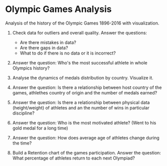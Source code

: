 # Olympic Games Analysis
Analysis of the history of the Olympic Games 1896-2016 with visualization.

1. Check data for outliers and overall quality. 
	Answer the questions: 
	- Are there mistakes in data?
	- Are there gaps in data?
	- What to do if there is no data or it is incorrect?

2. Answer the question: 
	Who's the most successful athlete in whole Olympics history?

3. Analyse the dynamics of medals distribution by country. Visualize it.

4. Answer the question: 
	Is there a relationship between host country of the games, athlethes country of origin and the number of medals earned? 

5. Answer the question:
	Is there a relationship between physical data (height/weight) of athletes and an the number of wins in particular discipline?

6. Answer the question:
	Who is the most motivated athlete? (Went to his gold medal for a long time)

7. Answer the question:
	How does average age of athletes change during the time?

8. Build a Retention chart of the games participation. 
	Answer the question: What percentage of athletes return to each next Olympiad?
